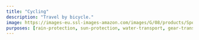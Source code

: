 ```yaml
---
title: "Cycling"
description: "Travel by bicycle."
image: https://images-eu.ssl-images-amazon.com/images/G/08/products/Sports/2.Test_HP/lifestyle/Velo
purposes: [rain-protection, sun-protection, water-transport, gear-transport, dress, high-viz]
---
```

